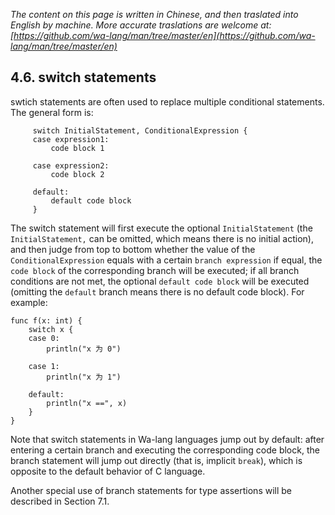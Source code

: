 *The content on this page is written in Chinese, and then traslated into English by machine. More accurate traslations are welcome at: [https://github.com/wa-lang/man/tree/master/en](https://github.com/wa-lang/man/tree/master/en)*

## 4.6. switch statements

swtich statements are often used to replace multiple conditional statements. The general form is:
```wa
     switch InitialStatement, ConditionalExpression {
     case expression1:
         code block 1

     case expression2:
         code block 2

     default:
         default code block
     }
```

The switch statement will first execute the optional `InitialStatement` (the `InitialStatement,` can be omitted, which means there is no initial action), and then judge from top to bottom whether the value of the `ConditionalExpression` equals with a certain `branch expression` if equal, the `code block` of the corresponding branch will be executed; if all branch conditions are not met, the optional `default code block` will be executed (omitting the `default` branch means there is no default code block). For example:

```wa
func f(x: int) {
    switch x {
    case 0:
        println("x 为 0")

    case 1:
        println("x 为 1")

    default:
        println("x ==", x)
    }
}
```

Note that switch statements in Wa-lang languages ​​jump out by default: after entering a certain branch and executing the corresponding code block, the branch statement will jump out directly (that is, implicit `break`), which is opposite to the default behavior of C language.

Another special use of branch statements for type assertions will be described in Section 7.1.